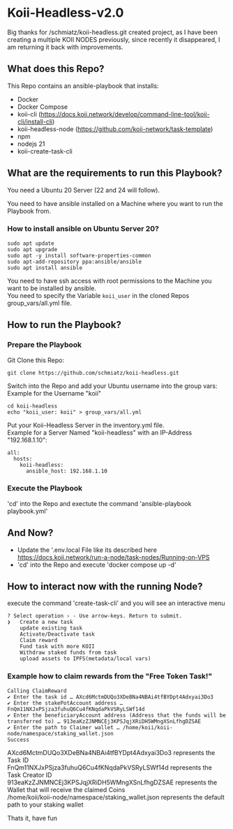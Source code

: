 # Koii-Headless-v2.0
Big thanks for /schmiatz/koii-headless.git created project, as I have been creating a multiple KOII NODES previously, since recently it disappeared, I am returning it back with improvements.

## What does this Repo?

This Repo contains an ansible-playbook that installs:
- Docker
- Docker Compose
- koii-cli (https://docs.koii.network/develop/command-line-tool/koii-cli/install-cli)
- koii-headless-node (https://github.com/koii-network/task-template)
- npm
- nodejs 21
- koii-create-task-cli

## What are the requirements to run this Playbook?

You need a Ubuntu 20 Server (22 and 24 will follow).   

You need to have ansible installed on a Machine where you want to run the Playbook from.   
### How to install ansible on Ubuntu Server 20?

```
sudo apt update
sudo apt upgrade
sudo apt -y install software-properties-common
sudo apt-add-repository ppa:ansible/ansible
sudo apt install ansible
```

You need to have ssh access with root permissions to the Machine you want to be installed by ansible.   
You need to specify the Variable `koii_user` in the cloned Repos group_vars/all.yml file.   

## How to run the Playbook?

### Prepare the Playbook

Git Clone this Repo:      
```
git clone https://github.com/schmiatz/koii-headless.git
```

Switch into  the Repo and add your Ubuntu username into the group vars:  
Example for the Username "koii"
```
cd koii-headless
echo "koii_user: koii" > group_vars/all.yml
```

Put your Koii-Headless Server in the inventory.yml file.    
Example for a Server Named "koii-headless" with an IP-Address "192.168.1.10":   
```
all:
  hosts:
    koii-headless:
      ansible_host: 192.168.1.10
```

### Execute the Playbook
'cd' into the Repo and exectute the command 'ansible-playbook playbook.yml'

## And Now?

- Update the '.env.local File like its described here https://docs.koii.network/run-a-node/task-nodes/Running-on-VPS
- 'cd' into the Repo and execute 'docker compose up -d'

## How to interact now with the running Node?

execute the command 'create-task-cli' and you will see an interactive menu
```
? Select operation › - Use arrow-keys. Return to submit.
❯   Create a new task
    update existing task
    Activate/Deactivate task
    Claim reward
    Fund task with more KOII
    Withdraw staked funds from task
    upload assets to IPFS(metadata/local vars)
```
### Example how to claim rewards from the "Free Token Task!"
```
Calling ClaimReward
✔ Enter the task id … AXcd6MctmDUQo3XDeBNa4NBAi4tfBYDpt4Adxyai3Do3
✔ Enter the stakePotAccount address … FnQm11NXJxPSjza3fuhuQ6Cu4fKNqdaPkVSRyLSWf14d
✔ Enter the beneficiaryAccount address (Address that the funds will be transferred to) … 913eaKzZJNMNCEj3KPSJqjXRiDH5WMngXSnLfhgDZSAE
✔ Enter the path to Claimer wallet … /home/koii/koii-node/namespace/staking_wallet.json
Success
```
AXcd6MctmDUQo3XDeBNa4NBAi4tfBYDpt4Adxyai3Do3 represents the Task ID   
FnQm11NXJxPSjza3fuhuQ6Cu4fKNqdaPkVSRyLSWf14d represents the Task Creator ID   
913eaKzZJNMNCEj3KPSJqjXRiDH5WMngXSnLfhgDZSAE represents the Wallet that will receive the claimed Coins   
/home/koii/koii-node/namespace/staking_wallet.json represents the default path to your staking wallet   

Thats it, have fun
